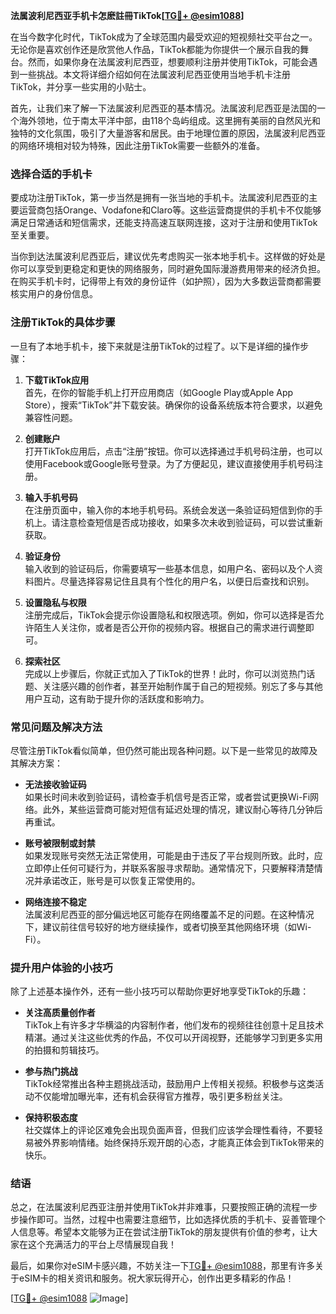 **法属波利尼西亚手机卡怎麽註冊TikTok[[TG💪+ @esim1088](https://t.me/s/esim1088)]**

在当今数字化时代，TikTok成为了全球范围内最受欢迎的短视频社交平台之一。无论你是喜欢创作还是欣赏他人作品，TikTok都能为你提供一个展示自我的舞台。然而，如果你身在法属波利尼西亚，想要顺利注册并使用TikTok，可能会遇到一些挑战。本文将详细介绍如何在法属波利尼西亚使用当地手机卡注册TikTok，并分享一些实用的小贴士。

首先，让我们来了解一下法属波利尼西亚的基本情况。法属波利尼西亚是法国的一个海外领地，位于南太平洋中部，由118个岛屿组成。这里拥有美丽的自然风光和独特的文化氛围，吸引了大量游客和居民。由于地理位置的原因，法属波利尼西亚的网络环境相对较为特殊，因此注册TikTok需要一些额外的准备。

### **选择合适的手机卡**

要成功注册TikTok，第一步当然是拥有一张当地的手机卡。法属波利尼西亚的主要运营商包括Orange、Vodafone和Claro等。这些运营商提供的手机卡不仅能够满足日常通话和短信需求，还能支持高速互联网连接，这对于注册和使用TikTok至关重要。

当你到达法属波利尼西亚后，建议优先考虑购买一张本地手机卡。这样做的好处是你可以享受到更稳定和更快的网络服务，同时避免国际漫游费用带来的经济负担。在购买手机卡时，记得带上有效的身份证件（如护照），因为大多数运营商都需要核实用户的身份信息。

### **注册TikTok的具体步骤**

一旦有了本地手机卡，接下来就是注册TikTok的过程了。以下是详细的操作步骤：

1. **下载TikTok应用**  
   首先，在你的智能手机上打开应用商店（如Google Play或Apple App Store），搜索“TikTok”并下载安装。确保你的设备系统版本符合要求，以避免兼容性问题。

2. **创建账户**  
   打开TikTok应用后，点击“注册”按钮。你可以选择通过手机号码注册，也可以使用Facebook或Google账号登录。为了方便起见，建议直接使用手机号码注册。

3. **输入手机号码**  
   在注册页面中，输入你的本地手机号码。系统会发送一条验证码短信到你的手机上。请注意检查短信是否成功接收，如果多次未收到验证码，可以尝试重新获取。

4. **验证身份**  
   输入收到的验证码后，你需要填写一些基本信息，如用户名、密码以及个人资料图片。尽量选择容易记住且具有个性化的用户名，以便日后查找和识别。

5. **设置隐私与权限**  
   注册完成后，TikTok会提示你设置隐私和权限选项。例如，你可以选择是否允许陌生人关注你，或者是否公开你的视频内容。根据自己的需求进行调整即可。

6. **探索社区**  
   完成以上步骤后，你就正式加入了TikTok的世界！此时，你可以浏览热门话题、关注感兴趣的创作者，甚至开始制作属于自己的短视频。别忘了多与其他用户互动，这有助于提升你的活跃度和影响力。

### **常见问题及解决方法**

尽管注册TikTok看似简单，但仍然可能出现各种问题。以下是一些常见的故障及其解决方案：

- **无法接收验证码**  
  如果长时间未收到验证码，请检查手机信号是否正常，或者尝试更换Wi-Fi网络。此外，某些运营商可能对短信有延迟处理的情况，建议耐心等待几分钟后再重试。

- **账号被限制或封禁**  
  如果发现账号突然无法正常使用，可能是由于违反了平台规则所致。此时，应立即停止任何可疑行为，并联系客服寻求帮助。通常情况下，只要解释清楚情况并承诺改正，账号是可以恢复正常使用的。

- **网络连接不稳定**  
  法属波利尼西亚的部分偏远地区可能存在网络覆盖不足的问题。在这种情况下，建议前往信号较好的地方继续操作，或者切换至其他网络环境（如Wi-Fi）。

### **提升用户体验的小技巧**

除了上述基本操作外，还有一些小技巧可以帮助你更好地享受TikTok的乐趣：

- **关注高质量创作者**  
  TikTok上有许多才华横溢的内容制作者，他们发布的视频往往创意十足且技术精湛。通过关注这些优秀的作品，不仅可以开阔视野，还能够学习到更多实用的拍摄和剪辑技巧。

- **参与热门挑战**  
  TikTok经常推出各种主题挑战活动，鼓励用户上传相关视频。积极参与这类活动不仅能增加曝光率，还有机会获得官方推荐，吸引更多粉丝关注。

- **保持积极态度**  
  社交媒体上的评论区难免会出现负面声音，但我们应该学会理性看待，不要轻易被外界影响情绪。始终保持乐观开朗的心态，才能真正体会到TikTok带来的快乐。

### **结语**

总之，在法属波利尼西亚注册并使用TikTok并非难事，只要按照正确的流程一步步操作即可。当然，过程中也需要注意细节，比如选择优质的手机卡、妥善管理个人信息等。希望本文能够为正在尝试注册TikTok的朋友提供有价值的参考，让大家在这个充满活力的平台上尽情展现自我！

最后，如果你对eSIM卡感兴趣，不妨关注一下[TG💪+ @esim1088](https://t.me/s/esim1088)，那里有许多关于eSIM卡的相关资讯和服务。祝大家玩得开心，创作出更多精彩的作品！

[[TG💪+ @esim1088](https://t.me/s/esim1088) ![Image](https://i.postimg.cc/4NQfJmqS/Snipaste-2025-05-13-00-14-12.png)]